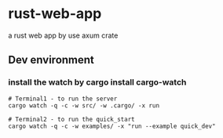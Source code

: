 # rust-web-app
a rust  web app by use axum crate

## Dev environment
### install the watch by cargo install cargo-watch
```
# Terminal1 - to run the server
cargo watch -q -c -w src/ -w .cargo/ -x run 

# Terminal2 - to run the quick_start
cargo watch -q -c -w examples/ -x "run --example quick_dev"
```
